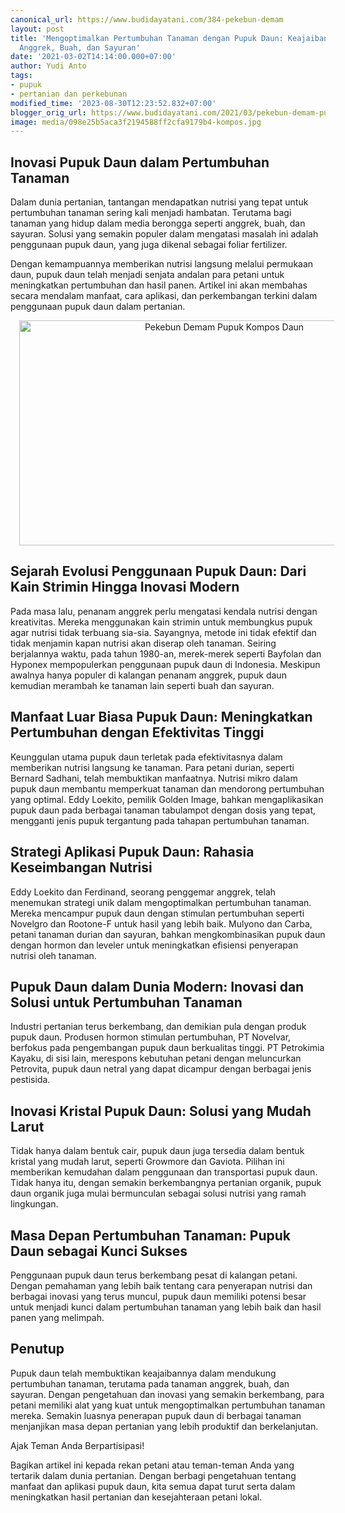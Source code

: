 ```yaml
---
canonical_url: https://www.budidayatani.com/384-pekebun-demam
layout: post
title: 'Mengoptimalkan Pertumbuhan Tanaman dengan Pupuk Daun: Keajaiban Nutrisi untuk
  Anggrek, Buah, dan Sayuran'
date: '2021-03-02T14:14:00.000+07:00'
author: Yudi Anto
tags:
- pupuk
- pertanian dan perkebunan
modified_time: '2023-08-30T12:23:52.832+07:00'
blogger_orig_url: https://www.budidayatani.com/2021/03/pekebun-demam-pupuk-kompos-daun.html
image: media/098e25b5aca3f2194588ff2cfa9179b4-kompos.jpg
---
```

<h2>Inovasi Pupuk Daun dalam Pertumbuhan Tanaman</h2><p>Dalam dunia pertanian, tantangan mendapatkan nutrisi yang tepat untuk pertumbuhan tanaman sering kali menjadi hambatan. Terutama bagi tanaman yang hidup dalam media berongga seperti anggrek, buah, dan sayuran. Solusi yang semakin populer dalam mengatasi masalah ini adalah penggunaan pupuk daun, yang juga dikenal sebagai foliar fertilizer.&nbsp;</p><p>Dengan kemampuannya memberikan nutrisi langsung melalui permukaan daun, pupuk daun telah menjadi senjata andalan para petani untuk meningkatkan pertumbuhan dan hasil panen. Artikel ini akan membahas secara mendalam manfaat, cara aplikasi, dan perkembangan terkini dalam penggunaan pupuk daun dalam pertanian.</p><div class="separator" style="clear: both; text-align: center;"><a href="https://blogger.googleusercontent.com/img/b/R29vZ2xl/AVvXsEjYesfIhCo1htWJGrzEJq77X4Fy_b_mHWbXWnPNc6_Lo9PaA8e7VtjckAqEJtEW97DJZ5FNWN8DpvtFx26VZuBKLh9NU8QHb4M-esUtIM4DQcSxosTJmfgejyPqH2TGMN2napPOdCmjyYDhFQ8FQMKVy5q4-vJr_SrXjAvKzpjeMsUcTr3tGttaAN-TB-fq/s2133/kompos.jpg" imageanchor="1" style="margin-left: 1em; margin-right: 1em;"><img alt="Pekebun Demam Pupuk Kompos Daun" border="0" data-original-height="1200" data-original-width="2133" height="360" src="https://blogger.googleusercontent.com/img/b/R29vZ2xl/AVvXsEjYesfIhCo1htWJGrzEJq77X4Fy_b_mHWbXWnPNc6_Lo9PaA8e7VtjckAqEJtEW97DJZ5FNWN8DpvtFx26VZuBKLh9NU8QHb4M-esUtIM4DQcSxosTJmfgejyPqH2TGMN2napPOdCmjyYDhFQ8FQMKVy5q4-vJr_SrXjAvKzpjeMsUcTr3tGttaAN-TB-fq/w640-h360/kompos.jpg" width="640" /></a></div><h2>Sejarah Evolusi Penggunaan Pupuk Daun: Dari Kain Strimin Hingga Inovasi Modern</h2><p>Pada masa lalu, penanam anggrek perlu mengatasi kendala nutrisi dengan kreativitas. Mereka menggunakan kain strimin untuk membungkus pupuk agar nutrisi tidak terbuang sia-sia. Sayangnya, metode ini tidak efektif dan tidak menjamin kapan nutrisi akan diserap oleh tanaman. Seiring berjalannya waktu, pada tahun 1980-an, merek-merek seperti Bayfolan dan Hyponex mempopulerkan penggunaan pupuk daun di Indonesia. Meskipun awalnya hanya populer di kalangan penanam anggrek, pupuk daun kemudian merambah ke tanaman lain seperti buah dan sayuran.</p><h2>Manfaat Luar Biasa Pupuk Daun: Meningkatkan Pertumbuhan dengan Efektivitas Tinggi</h2><p>Keunggulan utama pupuk daun terletak pada efektivitasnya dalam memberikan nutrisi langsung ke tanaman. Para petani durian, seperti Bernard Sadhani, telah membuktikan manfaatnya. Nutrisi mikro dalam pupuk daun membantu memperkuat tanaman dan mendorong pertumbuhan yang optimal. Eddy Loekito, pemilik Golden Image, bahkan mengaplikasikan pupuk daun pada berbagai tanaman tabulampot dengan dosis yang tepat, mengganti jenis pupuk tergantung pada tahapan pertumbuhan tanaman.</p><h2>Strategi Aplikasi Pupuk Daun: Rahasia Keseimbangan Nutrisi</h2><p>Eddy Loekito dan Ferdinand, seorang penggemar anggrek, telah menemukan strategi unik dalam mengoptimalkan pertumbuhan tanaman. Mereka mencampur pupuk daun dengan stimulan pertumbuhan seperti Novelgro dan Rootone-F untuk hasil yang lebih baik. Mulyono dan Carba, petani tanaman durian dan sayuran, bahkan mengkombinasikan pupuk daun dengan hormon dan leveler untuk meningkatkan efisiensi penyerapan nutrisi oleh tanaman.</p><h2>Pupuk Daun dalam Dunia Modern: Inovasi dan Solusi untuk Pertumbuhan Tanaman</h2><p>Industri pertanian terus berkembang, dan demikian pula dengan produk pupuk daun. Produsen hormon stimulan pertumbuhan, PT Novelvar, berfokus pada pengembangan pupuk daun berkualitas tinggi. PT Petrokimia Kayaku, di sisi lain, merespons kebutuhan petani dengan meluncurkan Petrovita, pupuk daun netral yang dapat dicampur dengan berbagai jenis pestisida.</p><h2>Inovasi Kristal Pupuk Daun: Solusi yang Mudah Larut</h2><p>Tidak hanya dalam bentuk cair, pupuk daun juga tersedia dalam bentuk kristal yang mudah larut, seperti Growmore dan Gaviota. Pilihan ini memberikan kemudahan dalam penggunaan dan transportasi pupuk daun. Tidak hanya itu, dengan semakin berkembangnya pertanian organik, pupuk daun organik juga mulai bermunculan sebagai solusi nutrisi yang ramah lingkungan.</p><h2>Masa Depan Pertumbuhan Tanaman: Pupuk Daun sebagai Kunci Sukses</h2><p>Penggunaan pupuk daun terus berkembang pesat di kalangan petani. Dengan pemahaman yang lebih baik tentang cara penyerapan nutrisi dan berbagai inovasi yang terus muncul, pupuk daun memiliki potensi besar untuk menjadi kunci dalam pertumbuhan tanaman yang lebih baik dan hasil panen yang melimpah.</p><h2>Penutup</h2><p>Pupuk daun telah membuktikan keajaibannya dalam mendukung pertumbuhan tanaman, terutama pada tanaman anggrek, buah, dan sayuran. Dengan pengetahuan dan inovasi yang semakin berkembang, para petani memiliki alat yang kuat untuk mengoptimalkan pertumbuhan tanaman mereka. Semakin luasnya penerapan pupuk daun di berbagai tanaman menjanjikan masa depan pertanian yang lebih produktif dan berkelanjutan.</p><p>Ajak Teman Anda Berpartisipasi!</p><p>Bagikan artikel ini kepada rekan petani atau teman-teman Anda yang tertarik dalam dunia pertanian. Dengan berbagi pengetahuan tentang manfaat dan aplikasi pupuk daun, kita semua dapat turut serta dalam meningkatkan hasil pertanian dan kesejahteraan petani lokal.</p>